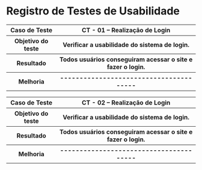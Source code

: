 # Registro de Testes de Usabilidade

<table> 
<tr><th>Caso de Teste </th>
<th> CT - 01  – Realização de Login </th></tr>
<tr><th>Objetivo do teste</th>
  <th>Verificar a usabilidade do sistema de login.</th></tr>
<tr><th>Resultado</th>
  <th>Todos usuários conseguiram acessar o site e fazer o login.<br>
  </th></tr>
<tr><th>Melhoria</th>	
  <th>---------------------------------------</th></tr>
  </table>
  
  <table> 
<tr><th>Caso de Teste </th>
<th> CT - 02  – Realização de Login </th></tr>
<tr><th>Objetivo do teste</th>
  <th>Verificar a usabilidade do sistema de login.</th></tr>
<tr><th>Resultado</th>
  <th>Todos usuários conseguiram acessar o site e fazer o login.<br>
  </th></tr>
<tr><th>Melhoria</th>	
  <th>---------------------------------------</th></tr>
  </table>
